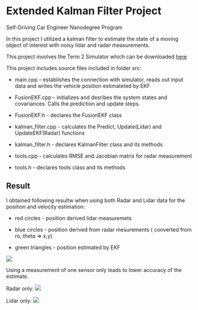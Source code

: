 # Extended Kalman Filter Project
Self-Driving Car Engineer Nanodegree Program

In this project I utilized a kalman filter to estimate the state of a moving object of interest with noisy lidar and radar measurements. 

This project involves the Term 2 Simulator which can be downloaded [here](https://github.com/udacity/self-driving-car-sim/releases)

This project includes source files included in folder src:

* main.cpp -  establishes the connection with simulator, reads out input data and writes the vehicle position estimateted by EKF

* FusionEKF.cpp - initializes and desribes the system states and covariances. Calls the prediction and update steps. 

* FusionEKF.h - declares the FusionEKF class

* kalman_filter.cpp - calculates the Predict, Update(Lidar) and UpdateEKF(Radar) functions

* kalman_filter.h - declares KalmanFilter class and its methods

* tools.cpp - calculates RMSE and Jacobian matrix for radar measurement

* tools.h - declares tools class and its methods


[//]: # (Image References)
[image1]: ./Docs/RMSE_BOTH.JPG
[image2]: ./Docs/RMSE_RADAR.JPG
[image3]: ./Docs/RMSE_LIDAR.JPG

## Result
I obtained following resultw when using both Radar and Lidar data for the position and velocity estimation:

* red circles - position derived lidar measuremets

* blue circles - position derived from radar mesurements ( converted from ro, theta => x,y)

* green triangles - position estimated by EKF

![][image1] 

Using a measurement of one sensor only leads to lower accuracy of the estimate.

Radar only:
![][image2] 


Lidar only:
![][image3] 


